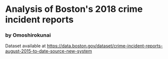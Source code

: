 # Analysis of Boston's 2018 crime incident reports
### by Omoshirokunai

Dataset available at https://data.boston.gov/dataset/crime-incident-reports-august-2015-to-date-source-new-system